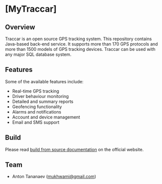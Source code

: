 # [MyTraccar]
## Overview

Traccar is an open source GPS tracking system. This repository contains Java-based back-end service. It supports more than 170 GPS protocols and more than 1500 models of GPS tracking devices. Traccar can be used with any major SQL database system. 


## Features

Some of the available features include:

- Real-time GPS tracking
- Driver behaviour monitoring
- Detailed and summary reports
- Geofencing functionality
- Alarms and notifications
- Account and device management
- Email and SMS support

## Build

Please read [build from source documentation](https://www.traccar.org/build/) on the official website.

## Team

- Anton Tananaev ([mukhwami@gmail.com](mailto:anton@traccar.org))


